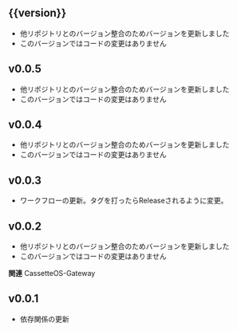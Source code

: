 ## {{version}} 
- 他リポジトリとのバージョン整合のためバージョンを更新しました
- このバージョンではコードの変更はありません

## v0.0.5
- 他リポジトリとのバージョン整合のためバージョンを更新しました
- このバージョンではコードの変更はありません

## v0.0.4
- 他リポジトリとのバージョン整合のためバージョンを更新しました
- このバージョンではコードの変更はありません

## v0.0.3
- ワークフローの更新。タグを打ったらReleaseされるように変更。

## v0.0.2
- 他リポジトリとのバージョン整合のためバージョンを更新しました
- このバージョンではコードの変更はありません

**関連**
CassetteOS-Gateway

## v0.0.1
- 依存関係の更新